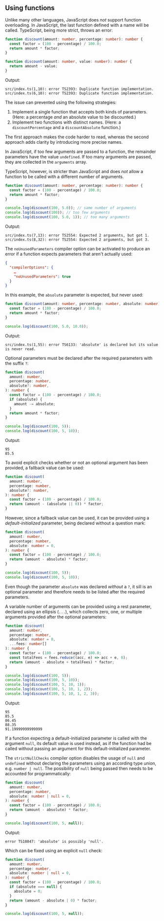 ## Using functions

Unlike many other languages, JavaScript does _not_ support function overloading.
In JavaScript, the last function defined with a name will be called. TypeScript,
being more strict, throws an error:

```typescript
function discount(amount: number, percentage: number): number {
  const factor = (100 - percentage) / 100.0;
  return amount * factor;
}

function discount(amount: number, value: number): number {
  return amount - value;
}
```

Output:

    src/index.ts(1,10): error TS2393: Duplicate function implementation.
    src/index.ts(6,10): error TS2393: Duplicate function implementation.

The issue can prevented using the following strategies:

1. Implement a single function that accepts both kinds of parameters. (Here: a
   percentage _and_ an absolute value to be discounted.)
2. Implement two functions with distinct names. (Here: a `discountPercentage`
   and a `discountAbsolute` function.)

The first approach makes the code harder to read, whereas the second approach
adds clarity by introducing more precise names.

In JavaScript, if too few arguments are passed to a function, the remainder
parameters have the value `undefined`. If too many arguments are passed, they
are collected in the `arguments` array.

TypeScript, however, is stricter than JavaScript and does _not_ allow a function
to be called with a different number of arguments.

```typescript
function discount(amount: number, percentage: number): number {
  const factor = (100 - percentage) / 100.0;
  return amount * factor;
}

console.log(discount(100, 5.0)); // same number of arguments
console.log(discount(100)); // too few arguments
console.log(discount(100, 5.0, 1)); // too many arguments
```

Output:

    src/index.ts(7,13): error TS2554: Expected 2 arguments, but got 1.
    src/index.ts(8,32): error TS2554: Expected 2 arguments, but got 3.

The `noUnusedParameters` compiler option can be activated to produce an error if
a function expects parameters that aren't actually used:

```json
{
  "compilerOptions": {
    …
    "noUnusedParameters": true
  }
}
```

In this example, the `absolute` parameter is expected, but never used:

```typescript
function discount(amount: number, percentage: number, absolute: number): number {
  const factor = (100 - percentage) / 100.0;
  return amount * factor;
}

console.log(discount(100, 5.0, 10.0));
```

Output:

    src/index.ts(1,55): error TS6133: 'absolute' is declared but its value is never read.

Optional parameters must be declared after the required parameters with the suffix `?`:

```typescript
function discount(
  amount: number,
  percentage: number,
  absolute?: number,
): number {
  const factor = (100 - percentage) / 100.0;
  if (absolute) {
    amount -= absolute;
  }
  return amount * factor;
}

console.log(discount(100, 5));
console.log(discount(100, 5, 10));
```

Output:

    95
    85.5

To avoid explicit checks whether or not an optional argument has been provided,
a fallback value can be used:

```typescript
function discount(
  amount: number,
  percentage: number,
  absolute?: number,
): number {
  const factor = (100 - percentage) / 100.0;
  return (amount - (absolute || 0)) * factor;
}
```

However, since a fallback value can be used, it can be provided using a
_default-initialized_ parameter, being declared without a question mark:

```typescript
function discount(
  amount: number,
  percentage: number,
  absolute: number = 0,
): number {
  const factor = (100 - percentage) / 100.0;
  return (amount - absolute) * factor;
}

console.log(discount(100, 5));
console.log(discount(100, 5, 10));
```

Even though the parameter `absolute` was declared _without_ a `?`, it sill is an
optional parameter and therefore needs to be listed after the required
parameters.

A variable number of arguments can be provided using a rest parameter, declared
using an ellipsis (`...`), which collects zero, one, or multiple arguments
provided after the optional parameters:

```typescript
function discount(
  amount: number,
  percentage: number,
  absolute: number = 0,
  ...fees: number[]
): number {
  const factor = (100 - percentage) / 100.0;
  const totalFees = fees.reduce((acc, e) => acc + e, 0);
  return (amount - absolute + totalFees) * factor;
}

console.log(discount(100, 5));
console.log(discount(100, 5, 10));
console.log(discount(100, 5, 10, 1));
console.log(discount(100, 5, 10, 1, 2));
console.log(discount(100, 5, 10, 1, 2, 3));
```

Output:

    95
    85.5
    86.45
    88.35
    91.19999999999999

If a function expecting a default-initialized parameter is called with the
argument `null`, its default value is used instead, as if the function had be
called without passing an argument for this default-initialized parameter.

The `strictNullChecks` compiler option disables the usage of `null` and
`undefined` without declaring the parameters using an according type union, e.g.
`number | null`. The possibility of `null` being passed then needs to be
accounted for programmatically:

```typescript
function discount(
  amount: number,
  percentage: number,
  absolute: number | null = 0,
): number {
  const factor = (100 - percentage) / 100.0;
  return (amount - absolute) * factor;
}

console.log(discount(100, 5, null));
```

Output:

    error TS18047: 'absolute' is possibly 'null'.

Which can be fixed using an explicit `null` check:

```typescript
function discount(
  amount: number,
  percentage: number,
  absolute: number | null = 0,
): number {
  const factor = (100 - percentage) / 100.0;
  if (absolute === null) {
    absolute = 0;
  }
  return (amount - absolute | 0) * factor;
}

console.log(discount(100, 5, null));
```
